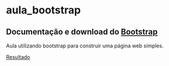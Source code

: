 # aula_bootstrap

## Documentação e download do [Bootstrap](https://getbootstrap.com/docs/5.1/getting-started/download/)

Aula utilizando bootstrap para construir uma página web simples.

[Resultado](https://aula-bootstrap.000webhostapp.com/#quemsomos)



